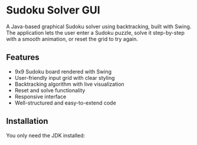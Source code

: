 # Sudoku Solver GUI

A Java-based graphical Sudoku solver using backtracking, built with Swing. The application lets the user enter a Sudoku puzzle, solve it step-by-step with a smooth animation, or reset the grid to try again.

## Features

- 9x9 Sudoku board rendered with Swing
- User-friendly input grid with clear styling
- Backtracking algorithm with live visualization
- Reset and solve functionality
- Responsive interface
- Well-structured and easy-to-extend code

## Installation

You only need the JDK installed:
